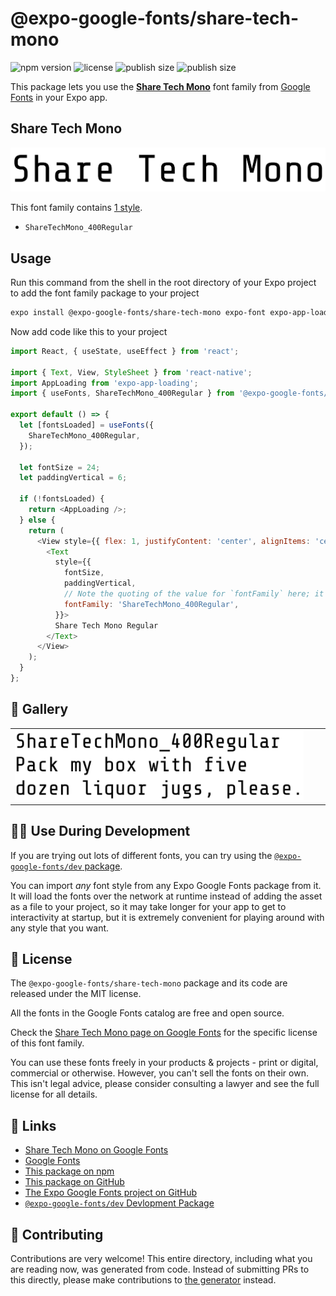 # @expo-google-fonts/share-tech-mono

![npm version](https://flat.badgen.net/npm/v/@expo-google-fonts/share-tech-mono)
![license](https://flat.badgen.net/github/license/expo/google-fonts)
![publish size](https://flat.badgen.net/packagephobia/install/@expo-google-fonts/share-tech-mono)
![publish size](https://flat.badgen.net/packagephobia/publish/@expo-google-fonts/share-tech-mono)

This package lets you use the [**Share Tech Mono**](https://fonts.google.com/specimen/Share+Tech+Mono) font family from [Google Fonts](https://fonts.google.com/) in your Expo app.

## Share Tech Mono

![Share Tech Mono](./font-family.png)

This font family contains [1 style](#-gallery).

- `ShareTechMono_400Regular`

## Usage

Run this command from the shell in the root directory of your Expo project to add the font family package to your project
```sh
expo install @expo-google-fonts/share-tech-mono expo-font expo-app-loading
```

Now add code like this to your project
```js
import React, { useState, useEffect } from 'react';

import { Text, View, StyleSheet } from 'react-native';
import AppLoading from 'expo-app-loading';
import { useFonts, ShareTechMono_400Regular } from '@expo-google-fonts/share-tech-mono';

export default () => {
  let [fontsLoaded] = useFonts({
    ShareTechMono_400Regular,
  });

  let fontSize = 24;
  let paddingVertical = 6;

  if (!fontsLoaded) {
    return <AppLoading />;
  } else {
    return (
      <View style={{ flex: 1, justifyContent: 'center', alignItems: 'center' }}>
        <Text
          style={{
            fontSize,
            paddingVertical,
            // Note the quoting of the value for `fontFamily` here; it expects a string!
            fontFamily: 'ShareTechMono_400Regular',
          }}>
          Share Tech Mono Regular
        </Text>
      </View>
    );
  }
};

```

## 🔡 Gallery


||||
|-|-|-|
|![ShareTechMono_400Regular](./ShareTechMono_400Regular.ttf.png)||||


## 👩‍💻 Use During Development

If you are trying out lots of different fonts, you can try using the [`@expo-google-fonts/dev` package](https://github.com/expo/google-fonts/tree/master/font-packages/dev#readme).

You can import *any* font style from any Expo Google Fonts package from it. It will load the fonts
over the network at runtime instead of adding the asset as a file to your project, so it may take longer
for your app to get to interactivity at startup, but it is extremely convenient
for playing around with any style that you want.

## 📖 License

The `@expo-google-fonts/share-tech-mono` package and its code are released under the MIT license.

All the fonts in the Google Fonts catalog are free and open source.

Check the [Share Tech Mono page on Google Fonts](https://fonts.google.com/specimen/Share+Tech+Mono) for the specific license of this font family.

You can use these fonts freely in your products & projects - print or digital, commercial or otherwise. However, you can't sell the fonts on their own. This isn't legal advice, please consider consulting a lawyer and see the full license for all details.

## 🔗 Links

- [Share Tech Mono on Google Fonts](https://fonts.google.com/specimen/Share+Tech+Mono)
- [Google Fonts](https://fonts.google.com/)
- [This package on npm](https://www.npmjs.com/package/@expo-google-fonts/share-tech-mono)
- [This package on GitHub](https://github.com/expo/google-fonts/tree/master/font-packages/share-tech-mono)
- [The Expo Google Fonts project on GitHub](https://github.com/expo/google-fonts)
- [`@expo-google-fonts/dev` Devlopment Package](https://github.com/expo/google-fonts/tree/master/font-packages/dev)

## 🤝 Contributing

Contributions are very welcome! This entire directory, including what you are reading now, was generated from code. Instead of submitting PRs to this directly, please make contributions to [the generator](https://github.com/expo/google-fonts/tree/master/packages/generator) instead.
